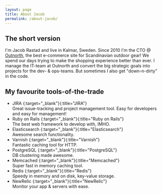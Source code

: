 ```yaml
---
layout: page
title: About Jacob
permalink: /about-jacob/
---
```


## The short version
I'm Jacob Rastad and live in Kalmar, Sweden. Since 2010 I'm the CTO @ [Outnorth](http://www.outnorth.com/), the best e-commerce site for Scandinavian outdoor gear! We spend our days trying to make the shopping experience better than ever. I manage the IT-team at Outnorth and convert the big strategic goals into projects for the dev- & ops-teams. But sometimes I also get "down-n-dirty" in the code.

## My favourite tools-of-the-trade

- JIRA [<i class="fa fa-external-link"></i>](https://www.atlassian.com/software/jira){:target="_blank"}{:title="JIRA"}<br />Great issue-tracking and project management tool. Easy for developers and easy for management!
- Ruby on Rails [<i class="fa fa-external-link"></i>](http://rubyonrails.org/){:target="_blank"}{:title="Ruby on Rails"}<br />The best web framework to develop with, IMHO.
- Elasticsearch [<i class="fa fa-external-link"></i>](https://www.elastic.co/products/elasticsearch){:target="_blank"}{:title="Elasticsearch"}<br />Awesome search functionality.
- Varnish [<i class="fa fa-external-link"></i>](https://www.varnish-cache.org/){:target="_blank"}{:title="Varnish"}<br />Fantastic caching tool for HTTP.
- PostgreSQL [<i class="fa fa-external-link"></i>](http://www.postgresql.org/){:target="_blank"}{:title="PostgreSQL"}<br />DB clustering made awesome.
- Memcached [<i class="fa fa-external-link"></i>](http://memcached.org/){:target="_blank"}{:title="Memcached"}<br />Super fast in memory caching tool.
- Redis [<i class="fa fa-external-link"></i>](http://redis.io/){:target="_blank"}{:title="Redis"}<br />Speedy in memory and on disk, key-value storage.
- NewRelic [<i class="fa fa-external-link"></i>](http://newrelic.com/){:target="_blank"}{:title="NewRelic"}<br />Monitor your app & servers with ease.

